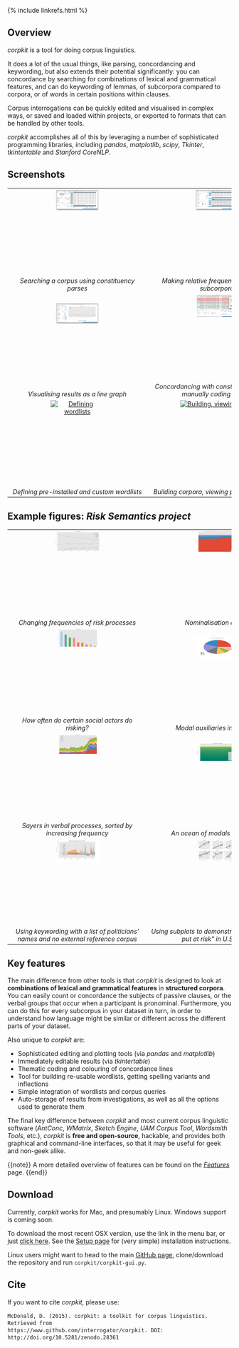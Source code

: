 {% include linkrefs.html %}

## Overview 

*corpkit* is a tool for doing corpus linguistics. 

It does a lot of the usual things, like parsing, concordancing and keywording, but also extends their potential significantly: you can concordance by searching for combinations of lexical and grammatical features, and can do keywording of lemmas, of subcorpora compared to corpora, or of words in certain positions within clauses. 

Corpus interrogations can be quickly edited and visualised in complex ways, or saved and loaded within projects, or exported to formats that can be handled by other tools.

*corpkit* accomplishes all of this by leveraging a number of sophisticated programming libraries, including *pandas*, *matplotlib*, *scipy*, *Tkinter*, *tkintertable* and *Stanford CoreNLP*.

## Screenshots

<center>

<table width="500" border="0" cellpadding="5">
<tr>
<td align="center" valign="bottom">
<div style="width:300px;height:180px;overflow:hidden;" >
<a href="https://raw.githubusercontent.com/interrogator/risk/master/images/interro.png" > <img src="https://raw.githubusercontent.com/interrogator/risk/master/images/interro.png" alt="Interrogating" width="100" height="50"></a>
</div> <br />
<i>Searching a corpus using constituency parses</i>
</td>
<td align="center" valign="bottom">
<div style="width:300px;height:180px;overflow:hidden;" >
<a href="https://raw.githubusercontent.com/interrogator/risk/master/images/editing.png" > <img src="https://raw.githubusercontent.com/interrogator/risk/master/images/editing.png" alt="Editing" width="100" height="50"></a>
</div> <br />
<i>Making relative frequencies, skipping subcorpora</i>
</td>
</tr>
<tr>
<td align="center" valign="bottom">
<div style="width:300px;height:180px;overflow:hidden;" >
<a href="https://raw.githubusercontent.com/interrogator/risk/master/images/plott.png" > <img src="https://raw.githubusercontent.com/interrogator/risk/master/images/plott.png" alt="Visualising" width="100" height="50"></a>
</div> <br />
<i>Visualising results as a line graph</i>
</td>

<td align="center" valign="bottom">
<div style="width:300px;height:180px;overflow:hidden;" >
<a href="https://raw.githubusercontent.com/interrogator/risk/master/images/conc2.png" > <img src="https://raw.githubusercontent.com/interrogator/risk/master/images/conc2.png" alt="Concordancing" width="90" height="50"></a>
</div>
<br />
<i>Concordancing with constituency queries, manually coding results</i>
</td>
</tr>
<tr>
<td align="center" valign="bottom">
<div style="width:120px;height:180px;overflow:hidden;" >
<a href="https://raw.githubusercontent.com/interrogator/corpkit/gh-pages/images/custom_wordlists.png" > <img src="https://raw.githubusercontent.com/interrogator/corpkit/gh-pages/images/custom_wordlists.png" alt="Defining wordlists" width="100" height="50"></a>
</div> <br />
<i>Defining pre-installed and custom wordlists</i>
</td>

<td align="center" valign="bottom">
<div style="width:300px;height:180px;overflow:hidden;" >
<a href="https://raw.githubusercontent.com/interrogator/corpkit/gh-pages/images/treeview.png" > <img src="https://raw.githubusercontent.com/interrogator/corpkit/gh-pages/images/treeview.png" alt="Building, viewing trees" width="90" height="50"></a>
</div>
<br />
<i>Building corpora, viewing parse tree output</i>
</td>
</tr>
</table>
</center>

## Example figures: *Risk Semantics project*

<center>

<table width="500" border="0" cellpadding="5">
<tr>
<td align="center" valign="bottom">
<div style="width:300px;height:180px;overflow:hidden;" >
<a href="https://raw.githubusercontent.com/interrogator/risk/master/images/risk_processes-2.png" > <img src="https://raw.githubusercontent.com/interrogator/risk/master/images/risk_processes-2.png" alt="Interrogating" width="100" height="50"></a>
</div> <br />
<i>Changing frequencies of risk processes</i>
</td>

<td align="center" valign="bottom">
<div style="width:300px;height:180px;overflow:hidden;" >
<a href="https://raw.githubusercontent.com/interrogator/risk/master/images/nominalisation-of-risk-emphthe-new-york-times-19872014.png" > <img src="https://raw.githubusercontent.com/interrogator/risk/master/images/nominalisation-of-risk-emphthe-new-york-times-19872014.png" alt="Editing" width="100" height="50"></a>
</div> <br />
<i>Nominalisation of risk</i>
</td>
</tr>
<tr>
<td align="center" valign="bottom">
<div style="width:300px;height:180px;overflow:hidden;" >
<a href="https://raw.githubusercontent.com/interrogator/risk/master/images/risk-and-power-2.png" > <img src="https://raw.githubusercontent.com/interrogator/risk/master/images/risk-and-power-2.png" alt="Risk and power" width="90" height="50"></a>
</div>
<br />
<i>How often do certain social actors do risking?</i>
</td>
<td align="center" valign="bottom">
<div style="width:300px;height:180px;overflow:hidden;" >
<a href="https://raw.githubusercontent.com/interrogator/risk/master/images/pie-chart-of-common-modals-in-the-nyt2.png" > <img src="https://raw.githubusercontent.com/interrogator/risk/master/images/pie-chart-of-common-modals-in-the-nyt2.png" alt="Modals" width="100" height="50"></a>
</div> <br />
<i>Modal auxiliaries in the NYT</i>
</td>
</tr>
<tr>

<td align="center" valign="bottom">
<div style="width:300px;height:180px;overflow:hidden;" >
<a href="https://raw.githubusercontent.com/interrogator/risk/master/images/sayers-increasing.png" > <img src="https://raw.githubusercontent.com/interrogator/risk/master/images/sayers-increasing.png" alt="Sayers, increasing" width="90" height="50"></a>
</div>
<br />
<i>Sayers in verbal processes, sorted by increasing frequency</i>
</td>
<td align="center" valign="bottom">
<div style="width:300px;height:180px;overflow:hidden;" >
<a href="https://raw.githubusercontent.com/interrogator/risk/master/images/an-ocean-of-modals2.png" > <img src="https://raw.githubusercontent.com/interrogator/risk/master/images/an-ocean-of-modals2.png" alt="Modal ocean" width="100" height="50"></a>
</div> <br />
<i>An ocean of modals in the NYT</i>
</td>
</tr>
<td align="center" valign="bottom">
<div style="width:300px;height:180px;overflow:hidden;" >
<a href="https://raw.githubusercontent.com/interrogator/risk/master/images/keyness-of-politicians-in-the-nyt.png" > <img src="https://raw.githubusercontent.com/interrogator/risk/master/images/keyness-of-politicians-in-the-nyt.png" alt="Keyness" width="100" height="50"></a>
</div> <br />
<i>Using keywording with a list of politicians' names and no external reference corpus</i>
</td>
<td align="center" valign="bottom">
<div style="width:300px;height:180px;overflow:hidden;" >
<a href="https://raw.githubusercontent.com/interrogator/risk/master/images/to-put-at-risk.png" > <img src="https://raw.githubusercontent.com/interrogator/risk/master/images/to-put-at-risk.png" alt="To put at risk" width="90" height="50"></a>
</div><br />
<i>Using subplots to demonstrate the rise of "to put at risk" in U.S. news</i>
</td>
</tr>

</table>
</center>

## Key features

The main difference from other tools is that *corpkit* is designed to look at **combinations of lexical and grammatical features** in **structured corpora**. You can easily count or concordance the subjects of passive clauses, or the verbal groups that occur when a participant is pronominal. Furthermore, you can do this for every subcorpus in your dataset in turn, in order to understand how language might be similar or different across the different parts of your dataset.

Also unique to *corpkit* are:

* Sophisticated editing and plotting tools (via *pandas* and *matplotlib*)
* Immediately editable results (via *tkintertable*)
* Thematic coding and colouring of concordance lines
* Tool for building re-usable wordlists, getting spelling variants and inflections
* Simple integration of wordlists and corpus queries
* Auto-storage of results from investigations, as well as all the options used to generate them

The final key difference between *corpkit* and most current corpus linguistic software (*AntConc*, *WMatrix*, *Sketch Engine*, *UAM Corpus Tool*, *Wordsmith Tools*, etc.), *corpkit* is **free and open-source**, hackable, and provides both graphical and command-line interfaces, so that it may be useful for geek and non-geek alike. 

{{note}} A more detailed overview of features can be found on the <a href="doc_features.html"><i>Features</i></a> page. {{end}}

## Download

Currently, *corpkit* works for Mac, and presumably Linux. Windows support is coming soon.

To download the most recent OSX version, use the link in the menu bar, or just [click here](https://github.com/interrogator/corpkit-app/raw/master/corpkit-1.75.tar.gz). See the [Setup page](doc_setup.html) for (very simple) installation instructions.

Linux users might want to head to the main [GitHub page](https://www.github.com/interrogator/corpkit), clone/download the repository and run `corpkit/corpkit-gui.py`.

## Cite

If you want to cite *corpkit*, please use:

```
McDonald, D. (2015). corpkit: a toolkit for corpus linguistics. Retrieved from
https://www.github.com/interrogator/corpkit. DOI: http://doi.org/10.5281/zenodo.28361
```
